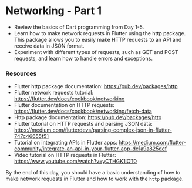 # Networking - Part 1

- Review the basics of Dart programming from Day 1-5.
- Learn how to make network requests in Flutter using the http package. This package allows you to easily make HTTP requests to an API and receive data in JSON format.
- Experiment with different types of requests, such as GET and POST requests, and learn how to handle errors and exceptions.

### Resources

- Flutter http package documentation: https://pub.dev/packages/http
- Flutter network requests tutorial: https://flutter.dev/docs/cookbook/networking
- Flutter documentation on HTTP requests: https://flutter.dev/docs/cookbook/networking/fetch-data
- Http package documentation: https://pub.dev/packages/http
- Flutter tutorial on HTTP requests and parsing JSON data: https://medium.com/flutterdevs/parsing-complex-json-in-flutter-747c46655f51
- Tutorial on integrating APIs in Flutter apps: https://medium.com/flutter-community/integrate-an-api-in-your-flutter-app-dc1a9a825dcf
- Video tutorial on HTTP requests in Flutter: https://www.youtube.com/watch?v=yCTHGK1lOT0

By the end of this day, you should have a basic understanding of how to make network requests in Flutter and how to work with the `http` package.
